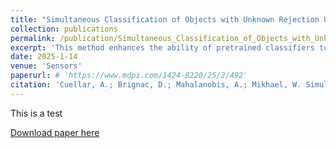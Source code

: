 ```yaml
---
title: "Simultaneous Classification of Objects with Unknown Rejection Using Infra-Red Imagery"
collection: publications
permalink: /publication/Simultaneous_Classification_of_Objects_with_Unknown_Rejection_Using_Infra_Red_Imagery
excerpt: 'This method enhances the ability of pretrained classifiers to detect and reject unknown objects in infrared images without altering their performance on known classes. It introduces a secondary network trained using regression to produce a class conditional score, indicating whether an input belongs to a known class. We combine the primary classifier's confidence with the secondary network's score to separate known targets from unknown objects effectively. Notably, the method does not require examples of out of distribution (OOD) imagery for training.'
date: 2025-1-14
venue: 'Sensors'
paperurl: # 'https://www.mdpi.com/1424-8220/25/2/492'
citation: 'Cuellar, A.; Brignac, D.; Mahalanobis, A.; Mikhael, W. Simultaneous Classification of Objects with Unknown Rejection (SCOUR) Using Infra-Red Sensor Imagery. Sensors 2025, 25, 492.'
---
```


This is a test

[Download paper here](http://dannybrig.github.io/files/Simultaneous_Classification_of_Objects_with_Unknown_Rejection_(SCOUR)_Using_Infra_Red_Sensor_Imagery.pdf)